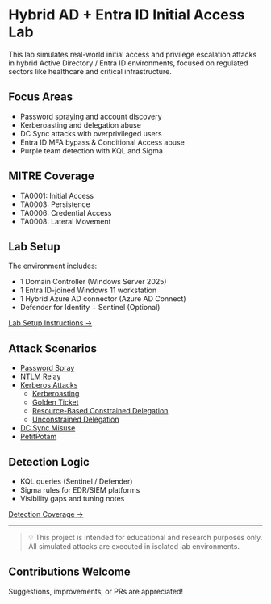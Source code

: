 # Hybrid AD + Entra ID Initial Access Lab

This lab simulates real-world initial access and privilege escalation attacks in hybrid Active Directory / Entra ID environments, focused on regulated sectors like healthcare and critical infrastructure.

## Focus Areas
- Password spraying and account discovery
- Kerberoasting and delegation abuse
- DC Sync attacks with overprivileged users
- Entra ID MFA bypass & Conditional Access abuse
- Purple team detection with KQL and Sigma

## MITRE Coverage
- TA0001: Initial Access
- TA0003: Persistence
- TA0006: Credential Access
- TA0008: Lateral Movement

## Lab Setup
The environment includes:
- 1 Domain Controller (Windows Server 2025)
- 1 Entra ID-joined Windows 11 workstation
- 1 Hybrid Azure AD connector (Azure AD Connect)
- Defender for Identity + Sentinel (Optional)

[Lab Setup Instructions →](lab-setup/)

## Attack Scenarios
- [Password Spray](./attack-scenarios/password-spray.md)
- [NTLM Relay](./attack-scenarios/NTLM-relay.md)
- [Kerberos Attacks](./attack-scenarios/kerberos/)
    - [Kerberoasting](./attack-scenarios/kerberos/kerberoasting.md)
    - [Golden Ticket](./attack-scenarios/kerberos/golden-ticket.md)
    - [Resource-Based Constrained Delegation](./attack-scenarios/kerberos/rbcd.md)
    - [Unconstrained Delegation](./attack-scenarios/kerberos/unconstraied-delegation.md)
- [DC Sync Misuse](./attack-scenarios/DCSync.md)
- [PetitPotam](attack-scenarios/petitpotam.md)

## Detection Logic
- KQL queries (Sentinel / Defender)
- Sigma rules for EDR/SIEM platforms
- Visibility gaps and tuning notes

[Detection Coverage →](detection/)

---

> 💡 This project is intended for educational and research purposes only. All simulated attacks are executed in isolated lab environments.

## Contributions Welcome
Suggestions, improvements, or PRs are appreciated!

